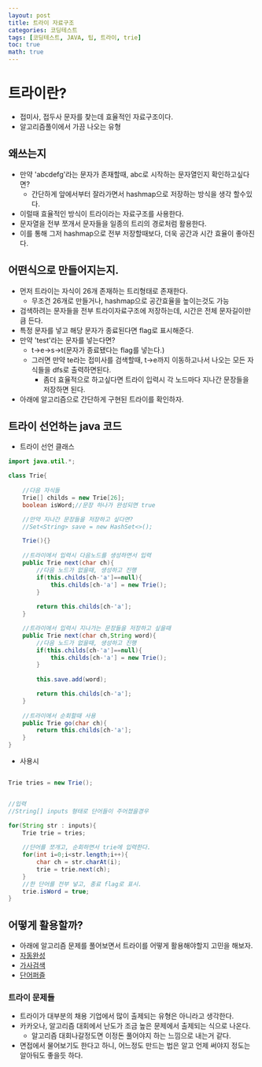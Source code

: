 ```yaml
---
layout: post
title: 트라이 자료구조
categories: 코딩테스트
tags: [코딩테스트, JAVA, 팁, 트라이, trie]
toc: true
math: true
---
```


# 트라이란?

- 접미사, 접두사 문자를 찾는데 효율적인 자료구조이다.
- 알고리즘풀이에서 가끔 나오는 유형


## 왜쓰는지

- 만약 'abcdefg'라는 문자가 존재할때, abc로 시작하는 문자열인지 확인하고싶다면?
    - 간단하게 앞에서부터 잘라가면서 hashmap으로 저장하는 방식을 생각 할수있다.
- 이럴때 효율적인 방식이 트라이라는 자료구조를 사용한다.
- 문자열을 전부 쪼개서 문자들을 일종의 트리의 경로처럼 활용한다.
- 이를 통해 그저 hashmap으로 전부 저장할때보다, 더욱 공간과 시간 효율이 좋아진다.


## 어떤식으로 만들어지는지.

- 먼저 트라이는 자식이 26개 존재하는 트리형태로 존재한다.
    - 무조건 26개로 만들거나, hashmap으로 공간효율을 높이는것도 가능
- 검색하려는 문자들을 전부 트라이자료구조에 저장하는데, 시간은 전체 문자길이만큼 든다.
- 특정 문자를 넣고 해당 문자가 종료된다면 flag로 표시해준다.
- 만약 'test'라는 문자를 넣는다면?
    - t->e->s->t(문자가 종료됐다는 flag를 넣는다.)
    - 그러면 만약 te라는 접미사를 검색할때, t->e까지 이동하고나서 나오는 모든 자식들을 dfs로 출력하면된다.
        - 좀더 효율적으로 하고싶다면 트라이 입력시 각 노드마다 지나간 문장들을 저장하면 된다.
- 아래에 알고리즘으로 간단하게 구현된 트라이를 확인하자.

## 트라이 선언하는 java 코드

- 트라이 선언 클래스

```java
import java.util.*;

class Trie{
    
    //다음 자식들
    Trie[] childs = new Trie[26];
    boolean isWord;//문장 하나가 완성되면 true

    //만약 지나간 문장들을 저장하고 싶다면?
    //Set<String> save = new HashSet<>();

    Trie(){}
    
    //트라이에서 입력시 다음노드를 생성하면서 입력
    public Trie next(char ch){
        //다음 노드가 없을때, 생성하고 진행
        if(this.childs[ch-'a']==null){
            this.childs[ch-'a'] = new Trie();
        }
        
        return this.childs[ch-'a'];
    }

    //트라이에서 입력시 지나가는 문장들을 저장하고 싶을때
    public Trie next(char ch,String word){
        //다음 노드가 없을때, 생성하고 진행
        if(this.childs[ch-'a']==null){
            this.childs[ch-'a'] = new Trie();
        }
        
        this.save.add(word);

        return this.childs[ch-'a'];
    }
    
    //트라이에서 순회할때 사용
    public Trie go(char ch){
        return this.childs[ch-'a'];
    }
}
```

- 사용시

```java

Trie tries = new Trie();


//입력
//String[] inputs 형태로 단어들이 주어졌을경우

for(String str : inputs){
    Trie trie = tries;
    
    //단어를 쪼개고, 순회하면서 trie에 입력한다.
    for(int i=0;i<str.length;i++){
        char ch = str.charAt(i);
        trie = trie.next(ch);
    }
    //한 단어를 전부 넣고, 종료 flag로 표시.
    trie.isWord = true;
}

```

## 어떻게 활용할까?

- 아래에 알고리즘 문제를 풀어보면서 트라이를 어떻게 활용해야할지 고민을 해보자.
- [자동완성](https://school.programmers.co.kr/learn/courses/30/lessons/17685)
- [가사검색](https://school.programmers.co.kr/learn/courses/30/lessons/60060)
- [단어퍼즐](https://school.programmers.co.kr/learn/courses/30/lessons/12983)


### 트라이 문제들

- 트라이가 대부분의 채용 기업에서 많이 출제되는 유형은 아니라고 생각한다.
- 카카오나, 알고리즘 대회에서 난도가 조금 높은 문제에서 출제되는 식으로 나온다.
    - 알고리즘 대회나갈정도면 이정돈 풀어야지 하는 느낌으로 내는거 같다.
- 면접에서 물어보기도 한다고 하니, 어느정도 만드는 법은 알고 언제 써야지 정도는 알아둬도 좋을듯 하다.